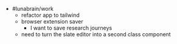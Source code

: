 - #lunabrain/work
	- refactor app to tailwind
	- browser extension saver
		- I want to save research journeys
	- need to turn the slate editor into a second class component